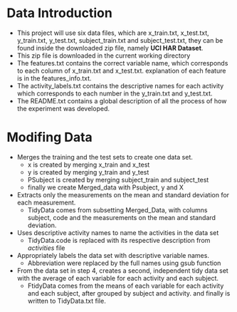 # Data Introduction
* This project will use six data files, which are x_train.txt, x_test.txt, y_train.txt, y_test.txt, subject_train.txt and subject_test.txt, they can be found inside the downloaded zip file, namely **UCI HAR Dataset**.
* This zip file is downloaded in the current working directory
* The features.txt contains the correct variable name, which corresponds to each column of x_train.txt and x_test.txt.  explanation of each feature is in the features_info.txt.
* The activity_labels.txt contains the descriptive names for each activity which corresponds to each number in the y_train.txt and y_test.txt.
* The README.txt contains a global description of all the process of how  the experiment was developed.

# Modifing Data
* Merges the training and the test sets to create one data set. 
  + x is created by merging x_train and x_test
  + y is created by merging y_train and y_test
  + PSubject is created by merging subject_train and subject_test
  + finally we create Merged_data with Psubject, y and X
* Extracts only the measurements on the mean and standard deviation for each measurement.
  + TidyData comes from subsetting Merged_Data, with columns subject, code and the measurements on the mean and standard deviation.
* Uses descriptive activity names to name the activities in the data set
  + TidyData.code is replaced with its respective description from *activities* file
* Appropriately labels the data set with descriptive variable names.
  + Abbreviation were replaced by the full names using gsub function
* From the data set in step 4, creates a second, independent tidy data set with the average of each variable for each activity and each subject.
  + FtidyData comes from the means of each variable for each activity and each subject, after grouped by subject and activity. and finally is written to TidyData.txt file.
